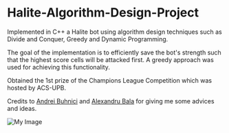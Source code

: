 # Halite-Algorithm-Design-Project
Implemented in C++ a Halite bot using algorithm design techniques such as Divide and Conquer, Greedy and Dynamic Programming.

The goal of the implementation is to efficiently save the bot's strength such that the highest score cells will be attacked first.
A greedy approach was used for achieving this functionality.

Obtained the 1st prize of the Champions League Competition which was hosted by ACS-UPB.

Credits to [Andrei Buhnici](https://github.com/AndreiBuhnici) and [Alexandru Bala](https://github.com/alex-constantin) for giving me some advices and ideas.

![My Image](Halite.png)
